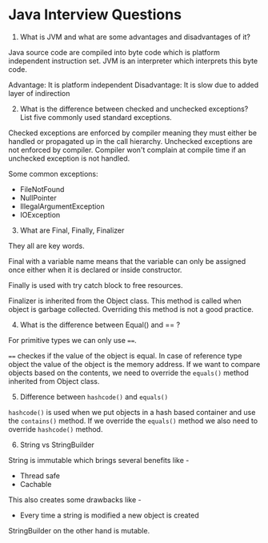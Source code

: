 # Java Interview Questions

1. What is JVM and what are some advantages and disadvantages of it?

Java source code are compiled into byte code which is platform independent
instruction set. JVM is an interpreter which interprets this byte code.

Advantage: It is platform independent
Disadvantage: It is slow due to added layer of indirection

2. What is the difference between checked and unchecked exceptions? List five
   commonly used standard exceptions.

Checked exceptions are enforced by compiler meaning they must either be handled
or propagated up in the call hierarchy. Unchecked exceptions are not enforced by
compiler. Compiler won't complain at compile time if an unchecked exception is
not handled.

Some common exceptions:

- FileNotFound
- NullPointer
- IllegalArgumentException
- IOException

3. What are Final, Finally, Finalizer

They all are key words.

Final with a variable name means that the variable can only be assigned once
either when it is declared or inside constructor. 

Finally is used with try catch block to free resources.

Finalizer is inherited from the Object class. This method is called when object
is garbage collected. Overriding this method is not a good practice.

4. What is the difference between Equal() and == ?

For primitive types we can only use `==`. 

`==` checkes if the value of the object is equal. In case of reference type
object the value of the object is the memory address. If we want to compare
objects based on the contents, we need to override the `equals()` method
inherited from Object class.

5. Difference between `hashcode()` and `equals()`

`hashcode()` is used when we put objects in a hash based container and use the
`contains()` method. If we override the `equals()` method we also need to
override `hashcode()` method.

6. String vs StringBuilder

String is immutable which brings several benefits like -

- Thread safe
- Cachable

This also creates some drawbacks like -

- Every time a string is modified a new object is created

StringBuilder on the other hand is mutable.


